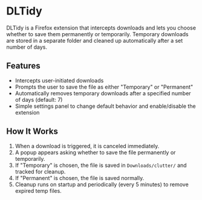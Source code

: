 # DLTidy

DLTidy is a Firefox extension that intercepts downloads and lets you choose whether to save them permanently or temporarily. Temporary downloads are stored in a separate folder and cleaned up automatically after a set number of days.

## Features

- Intercepts user-initiated downloads
- Prompts the user to save the file as either "Temporary" or "Permanent"
- Automatically removes temporary downloads after a specified number of days (default: 7)
- Simple settings panel to change default behavior and enable/disable the extension

## How It Works

1. When a download is triggered, it is canceled immediately.
2. A popup appears asking whether to save the file permanently or temporarily.
3. If "Temporary" is chosen, the file is saved in `Downloads/clutter/` and tracked for cleanup.
4. If "Permanent" is chosen, the file is saved normally.
5. Cleanup runs on startup and periodically (every 5 minutes) to remove expired temp files.
